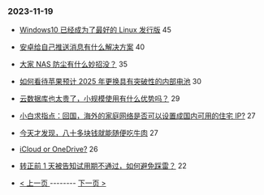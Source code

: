 ### 2023-11-19 
- [Windows10 已经成为了最好的 Linux 发行版](https://www.v2ex.com/t/993189) 45
- [安卓给自己推送消息有什么解决方案](https://www.v2ex.com/t/993205) 40
- [大家 NAS 防尘有什么妙招没？](https://www.v2ex.com/t/993142) 35
- [如何看待苹果预计 2025 年更换具有突破性的内部电池](https://www.v2ex.com/t/993173) 30
- [云数据库也太贵了，小规模使用有什么优势吗？](https://www.v2ex.com/t/993114) 29
- [小白求指点：回国，海外的家庭网络是否可以设置成国内可用的住宅 IP?](https://www.v2ex.com/t/993156) 27
- [今天才发现，八十多块钱就能随便吃牛肉](https://www.v2ex.com/t/993197) 27
- [iCloud or OneDrive?](https://www.v2ex.com/t/993158) 26
- [转正前 1 天被告知试用期不通过，如何避免踩雷？](https://www.v2ex.com/t/993191) 22 

- [ < 上一页 ](https://github.com/able8/v2ex-hot-record/blob/master/2023-11-18.md) -------- [ 下一页 > ](https://github.com/able8/v2ex-hot-record/blob/master/2023-11-20.md)